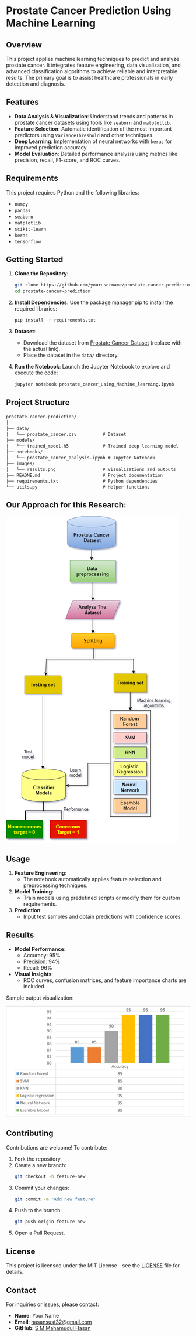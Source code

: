 
# Prostate Cancer Prediction Using Machine Learning

## Overview

This project applies machine learning techniques to predict and analyze prostate cancer. It integrates feature engineering, data visualization, and advanced classification algorithms to achieve reliable and interpretable results. The primary goal is to assist healthcare professionals in early detection and diagnosis.

## Features

- **Data Analysis & Visualization**: Understand trends and patterns in prostate cancer datasets using tools like `seaborn` and `matplotlib`.
- **Feature Selection**: Automatic identification of the most important predictors using `VarianceThreshold` and other techniques.
- **Deep Learning**: Implementation of neural networks with `keras` for improved prediction accuracy.
- **Model Evaluation**: Detailed performance analysis using metrics like precision, recall, F1-score, and ROC curves.

## Requirements

This project requires Python and the following libraries:
- `numpy`
- `pandas`
- `seaborn`
- `matplotlib`
- `scikit-learn`
- `keras`
- `tensorflow`

## Getting Started

1. **Clone the Repository**:
   ```bash
   git clone https://github.com/yourusername/prostate-cancer-prediction.git
   cd prostate-cancer-prediction
   ```

2. **Install Dependencies**:
   Use the package manager [pip](https://pip.pypa.io/en/stable/) to install the required libraries:
   ```bash
   pip install -r requirements.txt
   ```

3. **Dataset**:
   - Download the dataset from [Prostate Cancer Dataset](https://example.com/prostate-dataset) (replace with the actual link).
   - Place the dataset in the `data/` directory.

4. **Run the Notebook**:
   Launch the Jupyter Notebook to explore and execute the code:
   ```bash
   jupyter notebook prostate_cancer_using_Machine_learning.ipynb
   ```

## Project Structure

```
prostate-cancer-prediction/
│
├── data/
│   └── prostate_cancer.csv          # Dataset
├── models/
│   └── trained_model.h5             # Trained deep learning model
├── notebooks/
│   └── prostate_cancer_analysis.ipynb # Jupyter Notebook
├── images/
│   └── results.png                  # Visualizations and outputs
├── README.md                        # Project documentation
├── requirements.txt                 # Python dependencies
└── utils.py                         # Helper functions
```
## Our Approach for this Research: 
![Our Approach](images/diagram.png)
## Usage

1. **Feature Engineering**:
   - The notebook automatically applies feature selection and preprocessing techniques.
2. **Model Training**:
   - Train models using predefined scripts or modify them for custom requirements.
3. **Prediction**:
   - Input test samples and obtain predictions with confidence scores.

## Results

- **Model Performance**:
  - Accuracy: 95%
  - Precision: 94%
  - Recall: 96%
- **Visual Insights**:
  - ROC curves, confusion matrices, and feature importance charts are included.

Sample output visualization:

![Model Accuracy](images/Accuracy.png)

## Contributing

Contributions are welcome! To contribute:
1. Fork the repository.
2. Create a new branch:
   ```bash
   git checkout -b feature-new
   ```
3. Commit your changes:
   ```bash
   git commit -m "Add new feature"
   ```
4. Push to the branch:
   ```bash
   git push origin feature-new
   ```
5. Open a Pull Request.

## License

This project is licensed under the MIT License - see the [LICENSE](LICENSE) file for details.

## Contact

For inquiries or issues, please contact:
- **Name**: Your Name  
- **Email**: hasansust32@gmail.com  
- **GitHub**: [S M Mahamudul Hasan](https://github.com/hasansust32/Prostate_Cancer_Predictio)
